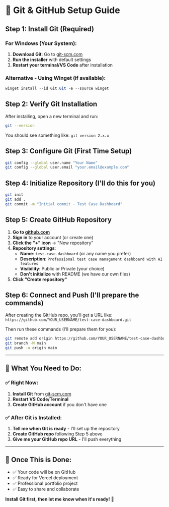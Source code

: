 # 🚀 Git & GitHub Setup Guide

## Step 1: Install Git (Required)

### For Windows (Your System):
1. **Download Git**: Go to [git-scm.com](https://git-scm.com/download/win)
2. **Run the installer** with default settings
3. **Restart your terminal/VS Code** after installation

### Alternative - Using Winget (if available):
```powershell
winget install --id Git.Git -e --source winget
```

## Step 2: Verify Git Installation
After installing, open a new terminal and run:
```bash
git --version
```
You should see something like: `git version 2.x.x`

## Step 3: Configure Git (First Time Setup)
```bash
git config --global user.name "Your Name"
git config --global user.email "your.email@example.com"
```

## Step 4: Initialize Repository (I'll do this for you)
```bash
git init
git add .
git commit -m "Initial commit - Test Case Dashboard"
```

## Step 5: Create GitHub Repository
1. **Go to [github.com](https://github.com)**
2. **Sign in** to your account (or create one)
3. **Click the "+" icon** → "New repository"
4. **Repository settings**:
   - **Name**: `test-case-dashboard` (or any name you prefer)
   - **Description**: `Professional test case management dashboard with AI features`
   - **Visibility**: Public or Private (your choice)
   - **Don't initialize** with README (we have our own files)
5. **Click "Create repository"**

## Step 6: Connect and Push (I'll prepare the commands)
After creating the GitHub repo, you'll get a URL like:
`https://github.com/YOUR_USERNAME/test-case-dashboard.git`

Then run these commands (I'll prepare them for you):
```bash
git remote add origin https://github.com/YOUR_USERNAME/test-case-dashboard.git
git branch -M main
git push -u origin main
```

---

## 🎯 What You Need to Do:

### ✅ Right Now:
1. **Install Git** from [git-scm.com](https://git-scm.com/download/win)
2. **Restart VS Code/Terminal**
3. **Create GitHub account** if you don't have one

### ✅ After Git is Installed:
1. **Tell me when Git is ready** - I'll set up the repository
2. **Create GitHub repo** following Step 5 above
3. **Give me your GitHub repo URL** - I'll push everything

---

## 🚀 Once This is Done:
- ✅ Your code will be on GitHub
- ✅ Ready for Vercel deployment
- ✅ Professional portfolio project
- ✅ Easy to share and collaborate

**Install Git first, then let me know when it's ready!** 🎊

